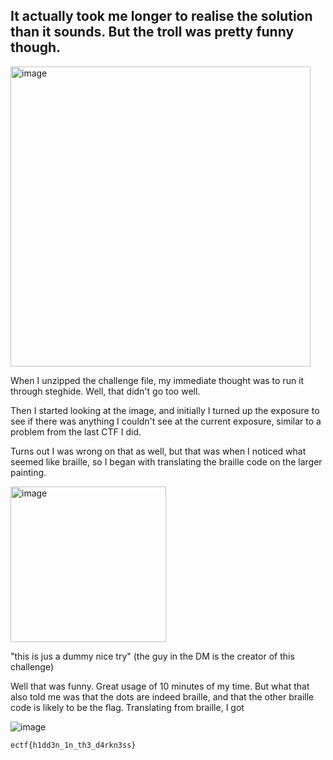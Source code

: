 ## It actually took me longer to realise the solution than it sounds. But the troll was pretty funny though.
<img width="480" alt="image" src="https://github.com/user-attachments/assets/57517941-e19a-4695-8294-9b3aa569c341" />

When I unzipped the challenge file, my immediate thought was to run it through steghide. Well, that didn't go too well.

Then I started looking at the image, and initially I turned up the exposure to see if there was anything I couldn't see at the current exposure, similar to a problem from the last CTF I did. 

Turns out I was wrong on that as well, but that was when I noticed what seemed like braille, so I began with translating the braille code on the larger painting. 

<img width="249" alt="image" src="https://github.com/user-attachments/assets/db8fccfb-1d9b-4700-9f2a-920a3dd9dece" />

"this is jus a dummy nice try" (the guy in the DM is the creator of this challenge)

Well that was funny. Great usage of 10 minutes of my time. But what that also told me was that the dots are indeed braille, and that the other braille code is likely to be the flag. Translating from braille, I got

![image](https://github.com/user-attachments/assets/2f59b66b-49d3-4f9d-a0b6-f73267d5cf6d)

```
ectf{h1dd3n_1n_th3_d4rkn3ss}
```
